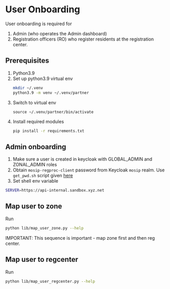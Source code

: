 # User Onboarding

User onboarding is required for
1. Admin (who operates the Admin dashboard)
1. Registration officers (RO) who register residents at the registration center.

## Prerequisites
1. Python3.9
1. Set up python3.9 virtual env
    ```sh
    mkdir ~/.venv
    python3.9 -m venv ~/.venv/partner
    ```
1. Switch to virtual env 
    ```
    source ~/.venv/partner/bin/activate
    ```
1. Install required modules
    ```sh
    pip install -r requirements.txt
    ```

## Admin onboarding
1. Make sure a user is created in keycloak with GLOBAL_ADMIN and ZONAL_ADMIN roles
1. Obtain `mosip-regproc-client` password from Keycloak `mosip` realm. Use `get_pwd.sh` script given [here](../../../external/iam)
1. Set shell env variable
```sh
SERVER=https://api-internal.sandbox.xyz.net
```
## Map user to zone
Run  
```sh
python lib/map_user_zone.py --help
```
IMPORTANT:  This sequence is important - map zone first and then reg center.

## Map user to regcenter
Run  
```sh
python lib/map_user_regcenter.py --help
```

